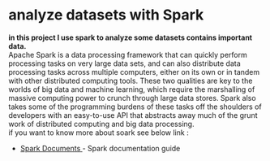 # analyze datasets with Spark 

**in this project I use spark to analyze some datasets contains important data.** <br/>
Apache Spark is a data processing framework that can quickly perform processing tasks on very large data sets, and can also distribute data processing tasks across multiple computers, either on its own or in tandem with other distributed computing tools. These two qualities are key to the worlds of big data and machine learning, which require the marshalling of massive computing power to crunch through large data stores. Spark also takes some of the programming burdens of these tasks off the shoulders of developers with an easy-to-use API that abstracts away much of the grunt work of distributed computing and big data processing. <br/>
if you want to know more about soark see below link :  <br/>
- [Spark Documents ](https://spark.apache.org/docs/latest/) - Spark documentation guide <br/>

